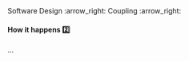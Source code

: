 <link rel="stylesheet" href="{{baseUrl}}/css/textbook.css">

<div class="website-content">

<div id="path">Software Design :arrow_right: Coupling :arrow_right:</div>

<div id="title">

#### How it happens :two:

</div>

<div id="body">

...

</div>

</div>
